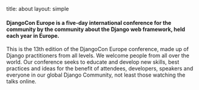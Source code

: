 title: about
layout: simple

#### DjangoCon Europe is a five-day international conference for the community by the community about the Django web framework, held each year in Europe.

This is the 13th edition of the DjangoCon Europe conference, made up of Django practitioners from all levels. We welcome people from all over the world. Our conference seeks to educate and develop new skills, best practices and ideas for the benefit of attendees, developers, speakers and everyone in our global Django Community, not least those watching the talks online.
